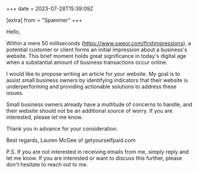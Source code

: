 +++
date = 2023-07-28T15:39:09Z

[extra]
from = "Spammer"
+++

Hello,

Within a mere 50 milliseconds
(https://www.sweor.com/firstimpressions), a potential customer or
client forms an initial impression about a business's website. This
brief moment holds great significance in today's digital age when a
substantial amount of business transactions occur online.

I would like to propose writing an article for your website. My goal
is to assist small business owners by identifying indicators that
their website is underperforming and providing actionable solutions to
address these issues.

Small business owners already have a multitude of concerns to handle,
and their website should not be an additional source of worry. If you
are interested, please let me know.

Thank you in advance for your consideration.

Best regards,
Lauren McGee of getyourselfpaid.com

P.S. If you are not interested in receiving emails from me, simply
reply and let me know. If you are interested or want to discuss this
further, please don't hesitate to reach out to me.
